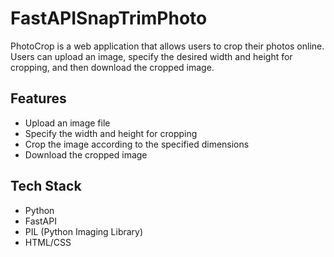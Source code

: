 # FastAPISnapTrimPhoto

PhotoCrop is a web application that allows users to crop their photos online. Users can upload an image, specify the desired width and height for cropping, and then download the cropped image.

## Features

- Upload an image file
- Specify the width and height for cropping
- Crop the image according to the specified dimensions
- Download the cropped image

## Tech Stack

- Python
- FastAPI
- PIL (Python Imaging Library)
- HTML/CSS
